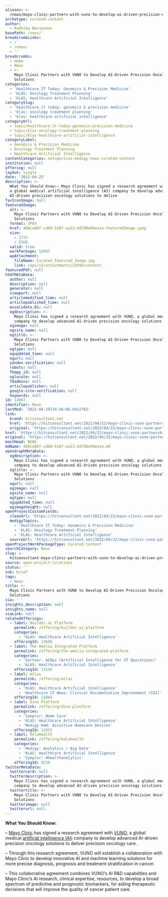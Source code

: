 ```yaml
---
aliases: >-
  /news/mayo-clinic-partners-with-vuno-to-develop-ai-driven-precision-oncology-solutions
archetype: curated-content
author:
  - Radhika Narayanan
basePath: /news/
breadcrumbLinks:
  - /
  - /news/
  - ''
breadcrumbs:
  - Home
  - News
  - >-
    Mayo Clinic Partners with VUNO to Develop AI-Driven Precision Oncology
    Solutions
categories:
  - 'Healthcare IT Today: Genomics & Precision Medicine'
  - 'KLAS: Oncology Treatment Planning'
  - 'KLAS: Healthcare Artificial Intelligence'
categorySlug:
  - 'healthcare it today: genomics & precision medicine'
  - 'klas: oncology treatment planning'
  - 'klas: healthcare artificial intelligence'
categoryUrl:
  - topic/healthcare-it-today-genomics-precision-medicine
  - topic/klas-oncology-treatment-planning
  - topic/klas-healthcare-artificial-intelligence
categoryLabel:
  - Genomics & Precision Medicine
  - Oncology Treatment Planning
  - Healthcare Artificial Intelligence
contentCategories: netspective-medigy-news-curated-content
institution: null
offering: null
layOut: single
date: '2022-04-25'
description: >-
  What You Should Know:– Mayo Clinic has signed a research agreement with VUNO,
  a global medical artificial intelligence (AI) company to develop advanced
  AI-driven precision oncology solutions to delive
favIconImage: null
featuredImage:
  alt: >-
    Mayo Clinic Partners with VUNO to Develop AI-Driven Precision Oncology
    Solutions
  format: JPEG
  href: 460ca86f-cd60-510f-aa23-dd798e94ee1a-featuredImage.jpeg
  size:
    - 1715
    - 2560
  valid: true
  workPackage: 12667
  wpAttachment:
    fileName: Curated_Featured_Image.jpg
    link: /api/v3/attachments/23598/content
featuredPdf: null
htmlMetaData:
  author: null
  description: null
  generator: null
  viewport: null
  articlemodified_time: null
  articlepublished_time: null
  msvalidate.01: null
  ogdescription: >-
    Mayo Clinic has signed a research agreement with VUNO, a global medical AI
    company to develop advanced AI-driven precision oncology solutions
  ogimage: null
  ogsite_name: null
  ogtitle: >-
    Mayo Clinic Partners with VUNO to Develop AI-Driven Precision Oncology
    Solutions
  ogtype: null
  ogupdated_time: null
  ogurl: null
  yandex-verification: null
  robots: null
  fbapp_id: null
  oglocale: null
  fbadmins: null
  articlepublisher: null
  google-site-verification: null
  keywords: null
id: 12667
identifier: News
lastMod: '2022-04-25T14:56:06.841276Z'
link:
  brand: hitconsultant.net
  href: 'https://hitconsultant.net/2022/04/22/mayo-clinic-vuno-partnership/'
  original: 'https://hitconsultant.net/2022/04/22/mayo-clinic-vuno-partnership/'
href: 'https://hitconsultant.net/2022/04/22/mayo-clinic-vuno-partnership/'
original: 'https://hitconsultant.net/2022/04/22/mayo-clinic-vuno-partnership/'
mastHead: NEWS
mdName: 460ca86f-cd60-510f-aa23-dd798e94ee1a.md
openGraphMetaData:
  ogdescription: >-
    Mayo Clinic has signed a research agreement with VUNO, a global medical AI
    company to develop advanced AI-driven precision oncology solutions
  ogtitle: >-
    Mayo Clinic Partners with VUNO to Develop AI-Driven Precision Oncology
    Solutions
  ogurl: null
  ogimage: null
  ogsite_name: null
  ogtype: null
  ogupdated_time: null
  ogimageheight: null
openProjectCustomFields:
  cleanUrl: 'https://hitconsultant.net/2022/04/22/mayo-clinic-vuno-partnership/'
  medigyTopics:
    - 'Healthcare IT Today: Genomics & Precision Medicine'
    - 'KLAS: Oncology Treatment Planning'
    - 'KLAS: Healthcare Artificial Intelligence'
  sourceUrl: 'https://hitconsultant.net/2022/04/22/mayo-clinic-vuno-partnership/'
openProjectWorkPackageType: Curated Content
searchCategory: News
slug: >-
  hitconsultant-mayo-clinic-partners-with-vuno-to-develop-ai-driven-precision-oncology-solutions
source: open-project-curations
status: ''
sub: brief
tags:
  - News
title: >-
  Mayo Clinic Partners with VUNO to Develop AI-Driven Precision Oncology
  Solutions
via: ' '
insights_description: null
insights_name: null
viaLink: null
relatedOfferings:
  - label: Builder.ai Platform
    permalink: /offering/builder-ai-platform
    categories:
      - 'KLAS: Healthcare Artificial Intelligence'
    offeringId: 13696
  - label: The Amelia Integrated Platform
    permalink: /offering/the-amelia-integrated-platform
    categories:
      - 'Gartner: AIOps (Artificial Intelligence for IT Operations)'
      - 'KLAS: Healthcare Artificial Intelligence'
    offeringId: 13149
  - label: Atlas
    permalink: /offering/atlas
    categories:
      - 'KLAS: Healthcare Artificial Intelligence'
      - 'Healthcare IT News: Clinical Documentation Improvement (CDI)'
    offeringId: 12864
  - label: Dina Platform
    permalink: /offering/dina-platform
    categories:
      - 'Symplur: Home Care'
      - 'KLAS: Healthcare Artificial Intelligence'
      - 'Medigy HaH: Assistive Homecare Devices'
    offeringId: 12415
  - label: KelaHealth
    permalink: /offering/kelahealth
    categories:
      - 'Medigy: Analytics / Big Data'
      - 'KLAS: Healthcare Artificial Intelligence'
      - 'Symplur: #healthanalytics'
    offeringId: 9226
twitterMetaData:
  twittercard: null
  twitterdescription: >-
    Mayo Clinic has signed a research agreement with VUNO, a global medical AI
    company to develop advanced AI-driven precision oncology solutions
  twittertitle: >-
    Mayo Clinic Partners with VUNO to Develop AI-Driven Precision Oncology
    Solutions
  twitterimage: null
  twitterurl: null
---
```

<p><strong>What You Should Know:</strong></p><p>– <a href="https://www.mayoclinic.org/">Mayo Clinic</a> has signed a research agreement with <a href="http://www.vuno.co/">VUNO</a>, a global medical <a href="https://hitconsultant.net/tag/artificial-intelligence/">artificial intelligence (AI)</a> company to develop advanced AI-driven precision oncology solutions to deliver precision oncology care.</p><p>– Through this research agreement, VUNO will establish a collaboration with Mayo Clinic to develop innovative AI and machine learning solutions for more precise diagnosis, prognosis and treatment stratification in cancer.</p><p>– This collaborative agreement combines VUNO’s AI R&amp;D capabilities and Mayo Clinic’s AI research, clinical expertise, resources, to develop a broad spectrum of predictive and prognostic biomarkers, for aiding therapeutic decisions that will improve the quality of cancer patient care.</p>